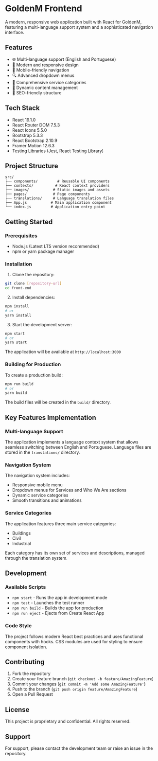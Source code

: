 # GoldenM Frontend

A modern, responsive web application built with React for GoldenM, featuring a multi-language support system and a sophisticated navigation interface.

## Features

- 🌐 Multi-language support (English and Portuguese)
- 🎨 Modern and responsive design
- 📱 Mobile-friendly navigation
- 🔍 Advanced dropdown menus
- 🏢 Comprehensive service categories
- 📄 Dynamic content management
- 🎯 SEO-friendly structure

## Tech Stack

- React 19.1.0
- React Router DOM 7.5.3
- React Icons 5.5.0
- Bootstrap 5.3.3
- React Bootstrap 2.10.9
- Framer Motion 12.6.3
- Testing Libraries (Jest, React Testing Library)

## Project Structure

```
src/
├── components/         # Reusable UI components
├── contexts/          # React context providers
├── images/           # Static images and assets
├── pages/            # Page components
├── translations/     # Language translation files
├── App.js           # Main application component
└── index.js         # Application entry point
```

## Getting Started

### Prerequisites

- Node.js (Latest LTS version recommended)
- npm or yarn package manager

### Installation

1. Clone the repository:
```bash
git clone [repository-url]
cd front-end
```

2. Install dependencies:
```bash
npm install
# or
yarn install
```

3. Start the development server:
```bash
npm start
# or
yarn start
```

The application will be available at `http://localhost:3000`

### Building for Production

To create a production build:

```bash
npm run build
# or
yarn build
```

The build files will be created in the `build/` directory.

## Key Features Implementation

### Multi-language Support
The application implements a language context system that allows seamless switching between English and Portuguese. Language files are stored in the `translations/` directory.

### Navigation System
The navigation system includes:
- Responsive mobile menu
- Dropdown menus for Services and Who We Are sections
- Dynamic service categories
- Smooth transitions and animations

### Service Categories
The application features three main service categories:
- Buildings
- Civil
- Industrial

Each category has its own set of services and descriptions, managed through the translation system.

## Development

### Available Scripts

- `npm start` - Runs the app in development mode
- `npm test` - Launches the test runner
- `npm run build` - Builds the app for production
- `npm run eject` - Ejects from Create React App

### Code Style

The project follows modern React best practices and uses functional components with hooks. CSS modules are used for styling to ensure component isolation.

## Contributing

1. Fork the repository
2. Create your feature branch (`git checkout -b feature/AmazingFeature`)
3. Commit your changes (`git commit -m 'Add some AmazingFeature'`)
4. Push to the branch (`git push origin feature/AmazingFeature`)
5. Open a Pull Request

## License

This project is proprietary and confidential. All rights reserved.

## Support

For support, please contact the development team or raise an issue in the repository.
